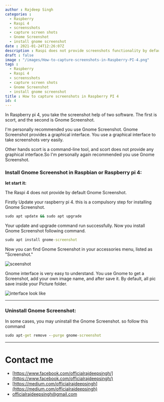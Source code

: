 ```yaml
---
author : Rajdeep Singh
categories :
  - Raspberry
  - Raspi 4
  - screensshots
  - capture screen shots
  - Gnome Screenshot
  - install gnome screenshot
date : 2021-01-24T12:26:07Z
description : Raspi does not provide screenshots functionality by default. you use software and tool to take a screenshot in raspi.
draft : false
image : "/images/How-to-capture-screenshots-in-Raspberry-PI-4.png"
tags : 
  - Raspberry
  - Raspi 4
  - screensshots
  - capture screen shots
  - Gnome Screenshot
  - install gnome screenshot
title : How to capture screenshots in Raspberry PI 4
id: 4
---
```




In Raspberry pi 4, you take the screenshot help of two software. The first is scort, and the second is Gnome Screenshot.

I'm personally recommended you use Gnome Screenshot. Gnome Screenshot provides a graphical interface. You use a graphical interface to take screenshots very easily.

Other hands scort is a command-line tool, and scort does not provide any graphical interface.So I'm personally again recommended you use Gnome Screenshot.

### Install Gnome Screenshot in Raspbian or Raspberry pi 4:

**let start it:**

The Raspi 4 does not provide by default Gnome Screenshot.

Firstly Update your raspberry pi 4. this is a compulsory step for installing Gnome Screenshot.

```cmd
sudo apt update && sudo apt upgrade
```

Your update and upgrade command run successfully. Now you install Gnome Screenshot following command.

```cmd
sudo apt install gnome-screenshot
```

Now you can find Gnome Screenshot in your accessories menu, listed as "Screenshot."

![sceenshot](https://ephemeral-rolypoly-2f9988.netlify.app/images/geenome.png)


Gnome interface is very easy to understand. You use Gnome to get a Screenshot, add your own image name, and after save it. By default, all pic save inside your Picture folder.

![interface look like](https://ephemeral-rolypoly-2f9988.netlify.app/images/gnome-screenshots.png)


---

### Uninstall Gnome Screenshot:

In some cases, you may uninstall the Gnome Screenshot. so follow this command

```cmd
sudo apt-get remove --purge gnome-screenshot
```

---

# Contact me

* [https://www.facebook.com/officialrajdeepsingh/](https://www.facebook.com/officialrajdeepsingh/)
* [https://medium.com/officialrajdeepsingh](https://medium.com/officialrajdeepsingh)
* [officialrajdeepsingh@gmail.com](mailto:officialrajdeepsingh@gmail.com)



